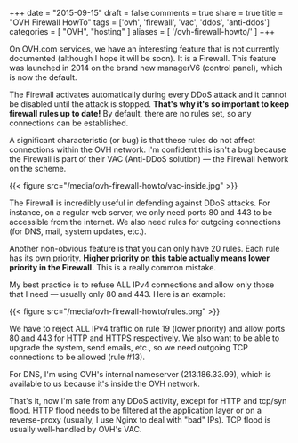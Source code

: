 +++
date = "2015-09-15"
draft = false
comments = true
share = true
title = "OVH Firewall HowTo"
tags = ['ovh', 'firewall', 'vac', 'ddos', 'anti-ddos']
categories = [
  "OVH",
  "hosting"
]
aliases = [ '/ovh-firewall-howto/' ]
+++

On OVH.com services, we have an interesting feature that is not currently documented (although I hope it will be soon). It is a Firewall. This feature was launched in 2014 on the brand new managerV6 (control panel), which is now the default.

The Firewall activates automatically during every DDoS attack and it cannot be disabled until the attack is stopped. **That's why it's so important to keep firewall rules up to date!** By default, there are no rules set, so any connections can be established.

A significant characteristic (or bug) is that these rules do not affect connections within the OVH network. I'm confident this isn't a bug because the Firewall is part of their VAC (Anti-DDoS solution) — the Firewall Network on the scheme.

{{< figure src="/media/ovh-firewall-howto/vac-inside.jpg" >}}

The Firewall is incredibly useful in defending against DDoS attacks. For instance, on a regular web server, we only need ports 80 and 443 to be accessible from the internet. We also need rules for outgoing connections (for DNS, mail, system updates, etc.).

Another non-obvious feature is that you can only have 20 rules. Each rule has its own priority. **Higher priority on this table actually means lower priority in the Firewall.** This is a really common mistake.

My best practice is to refuse ALL IPv4 connections and allow only those that I need — usually only 80 and 443. Here is an example:

{{< figure src="/media/ovh-firewall-howto/rules.png" >}}

We have to reject ALL IPv4 traffic on rule 19 (lower priority) and allow ports 80 and 443 for HTTP and HTTPS respectively. We also want to be able to upgrade the system, send emails, etc., so we need outgoing TCP connections to be allowed (rule #13).

For DNS, I'm using OVH's internal nameserver (213.186.33.99), which is available to us because it's inside the OVH network.

That's it, now I'm safe from any DDoS activity, except for HTTP and tcp/syn flood. HTTP flood needs to be filtered at the application layer or on a reverse-proxy (usually, I use Nginx to deal with "bad" IPs). TCP flood is usually well-handled by OVH's VAC.

